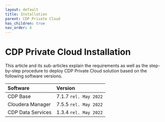 ```yaml
---
layout: default
title: Installation
parent: CDP Private Cloud
has_children: true
nav_order: 4
---
```


# CDP Private Cloud Installation

This article and its sub-articles explain the requirements as well as the step-by-step procedure to deploy CDP Private Cloud solution based on the following software versions.

| Software       | Version         |
|:-------------|:------------------|
| CDP Base           | 7.1.7 `rel. May 2022`  | 
| Cloudera Manager   | 7.5.5 `rel. May 2022`  | 
| CDP Data Services  | 1.3.4 `rel. May 2022`  | 
